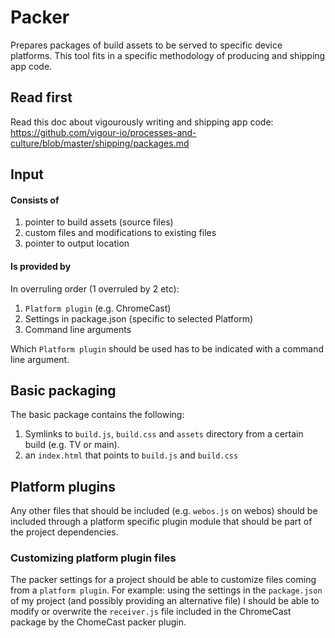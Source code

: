 # Packer
Prepares packages of build assets to be served to specific device platforms.
This tool fits in a specific methodology of producing and shipping app code.

## Read first
Read this doc about vigourously writing and shipping app code:
https://github.com/vigour-io/processes-and-culture/blob/master/shipping/packages.md

## Input

#### Consists of

1. pointer to build assets (source files)
2. custom files and modifications to existing files
3. pointer to output location

#### Is provided by
In overruling order (1 overruled by 2 etc):

1. `Platform plugin` (e.g. ChromeCast)
2. Settings in package.json (specific to selected Platform)
3. Command line arguments

Which `Platform plugin` should be used has to be indicated with a command line argument.

## Basic packaging

The basic package contains the following:
1. Symlinks to `build.js`, `build.css` and `assets` directory from a certain build (e.g. TV or main).
2. an `index.html` that points to `build.js` and `build.css`

## Platform plugins

Any other files that should be included (e.g. `webos.js` on webos) should be included through a platform specific plugin module that should be part of the project dependencies.

### Customizing platform plugin files

The packer settings for a project should be able to customize files coming from a `platform plugin`. For example: using the settings in the `package.json` of my project (and possibly providing an alternative file) I should be able to modify or overwrite the `receiver.js` file included in the ChromeCast package by the ChomeCast packer plugin.

